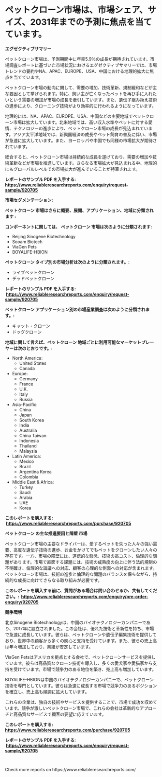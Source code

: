 <p><h1>ペットクローン市場は、市場シェア、サイズ、2031年までの予測に焦点を当てています。</h1></p><p><strong>エグゼクティブサマリー</strong></p>
<p><p>ペットクローン市場は、予測期間中に年率5.9％の成長が期待されています。市場調査レポートに基づいた市場状況におけるエグゼクティブサマリーでは、市場トレンドの要約やNA、APAC、EUROPE、USA、中国における地理的拡大に焦点を当てています。</p><p>ペットクローン市場の動向に関して、需要の増加、技術革新、規制緩和などが主な要因として挙げられます。特に、飼い主が亡くなったペットを再び手に入れたいという需要の増加が市場の成長を牽引しています。また、遺伝子組み換え技術の進歩により、クローニング技術がより効率的に行われるようになっています。</p><p>地理的には、NA、APAC、EUROPE、USA、中国などの主要地域でペットクローン市場は拡大しています。北米地域では、高い収入水準やペットに対する愛情、テクノロジーの進歩により、ペットクローン市場の成長が見込まれています。アジア太平洋地域では、新興国経済の成長やペット飼育の普及に伴い、市場が急速に拡大しています。また、ヨーロッパや中国でも同様の市場拡大が期待されています。</p><p>総合すると、ペットクローン市場は持続的な成長を遂げており、需要の増加や技術革新などが市場を推進しています。さらなる市場拡大が見込まれる中、地理的にもグローバルレベルでの市場拡大が進んでいることが特筆されます。</p></p>
<p><strong>レポートのサンプル PDF を入手する: <a href="https://www.reliableresearchreports.com/enquiry/request-sample/920705">https://www.reliableresearchreports.com/enquiry/request-sample/920705</a></strong></p>
<p><strong>市場セグメンテーション:</strong></p>
<p><strong> ペットクローン 市場はさらに概要、展開、アプリケーション、地域に分類されます :</strong></p>
<p><strong>コンポーネントに関しては、 ペットクローン 市場は次のように分類されます: &nbsp;</strong></p>
<p><ul><li>Beijing Sinogene Biotechnology</li><li>Sooam Biotech</li><li>ViaGen Pets</li><li>BOYALIFE-HBION</li></ul></p>
<p><strong> ペットクローン タイプ別の市場分析は次のように分類されます。:</strong></p>
<p><ul><li>ライブペットクローン</li><li>デッドペットクローン</li></ul></p>
<p><strong>レポートのサンプル PDF を入手する: &nbsp;<a href="https://www.reliableresearchreports.com/enquiry/request-sample/920705">https://www.reliableresearchreports.com/enquiry/request-sample/920705</a></strong></p>
<p><strong> ペットクローン アプリケーション別の市場産業調査は次のように分類されます。:</strong></p>
<p><ul><li>キャット・クローン</li><li>ドッグクローン</li></ul></p>
<p><strong>地域に関して言えば、ペットクローン 地域ごとに利用可能なマーケットプレーヤーは次のとおりです。:</strong></p>
<p><ul>
    <li>
        North America:
        <ul>
            <li>United States</li>
            <li>Canada</li>
        </ul>
    </li>
    <li>
        Europe:
        <ul>
            <li>Germany</li>
            <li>France</li>
            <li>U.K.</li>
            <li>Italy</li>
            <li>Russia</li>
        </ul>
    </li>
    <li>
        Asia-Pacific:
        <ul>
            <li>China</li>
            <li>Japan</li>
            <li>South Korea</li>
            <li>India</li>
            <li>Australia</li>
            <li>China Taiwan</li>
            <li>Indonesia</li>
            <li>Thailand</li>
            <li>Malaysia</li>
        </ul>
    </li>
    <li>
        Latin America:
        <ul>
            <li>Mexico</li>
            <li>Brazil</li>
            <li>Argentina Korea</li>
            <li>Colombia</li>
        </ul>
    </li>
    <li>
        Middle East & Africa:
        <ul>
            <li>Turkey</li>
            <li>Saudi</li>
            <li>Arabia</li>
            <li>UAE</li>
            <li>Korea</li>
        </ul>
    </li>
    </ul></p>
<p><strong>このレポートを購入する: &nbsp;<a href="https://www.reliableresearchreports.com/purchase/920705">https://www.reliableresearchreports.com/purchase/920705</a></strong></p>
<p><strong>ペットクローン の主な推進要因と障壁 市場</strong></p>
<p><p>ペットクローン市場の主要なドライバーは、愛するペットを失った人々の強い需要、高度な遺伝子技術の進歩、お金をかけてでもペットをクローンしたい人々の存在です。一方、市場の障壁には、道徳的な懸念、技術の高コスト、倫理的な問題があります。市場で直面する課題には、技術の成熟度の向上に伴う法的規制の不明確さ、倫理的な論議への対応、顧客の心理的な側面への対応が含まれます。ペットクローン市場は、技術の進歩と倫理的な問題のバランスを保ちながら、持続的な成長に向けてさらなる取り組みが必要です。</p></p>
<p><strong>このレポートを購入する前に、質問がある場合は問い合わせるか、共有してください。:&nbsp; <a href="https://www.reliableresearchreports.com/enquiry/pre-order-enquiry/920705">https://www.reliableresearchreports.com/enquiry/pre-order-enquiry/920705</a></strong></p>
<p><strong>競争環境</strong></p>
<p><p>北京Sinogene Biotechnologyは、中国のバイオテクノロジーカンパニーであり、2017年に設立されました。この会社は、優れた技術と革新性を持ち、市場で急速に成長しています。彼らは、ペットクローンや遺伝子編集技術を提供しており、世界中の顧客から多くの関心と支持を受けています。また、彼らの売上高は年々増加しており、業績が安定しています。</p><p>ViaGen Petsはアメリカを拠点とする会社で、ペットクローンサービスを提供しています。彼らは高品質なクローン技術を導入し、多くの愛犬家や愛猫家から支持を受けています。市場で競争力のある地位を築き、売上高も増加しています。</p><p>BOYALIFE-HBIONは中国のバイオテクノロジーカンパニーで、ペットクローン技術を専門としています。彼らは急速に成長する市場で競争力のあるポジションを確立し、売上高も順調に拡大しています。</p><p>これらの企業は、独自の技術やサービスを提供することで、市場で成功を収めています。競争が激しいペットクローン市場で、これらの会社は革新的なアプローチと高品質なサービスで顧客の要望に応えています。</p></p>
<p><strong>このレポートを購入する: &nbsp; <a href="https://www.reliableresearchreports.com/purchase/920705">https://www.reliableresearchreports.com/purchase/920705</a></strong></p>
<p><strong>レポートのサンプル PDF を入手する: &nbsp;<a href="https://www.reliableresearchreports.com/enquiry/request-sample/920705">https://www.reliableresearchreports.com/enquiry/request-sample/920705</a></strong><strong></strong></p>
<p>&nbsp;</p>
<p>Check more reports on https://www.reliableresearchreports.com/</p>